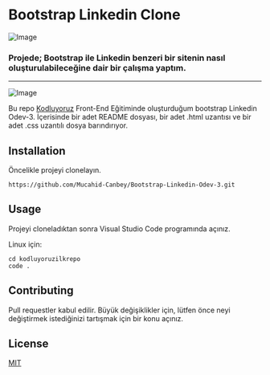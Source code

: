 # Bootstrap Linkedin Clone

![Image](https://r.resimlink.com/QvqbJzUg.png) 


### Projede; Bootstrap ile Linkedin benzeri bir sitenin nasıl oluşturulabileceğine dair bir çalışma yaptım.

---

![Image](img/projem.gif)

Bu repo [Kodluyoruz](https://www.kodluyoruz.org/) Front-End Eğitiminde oluşturduğum bootstrap Linkedin Odev-3. İçerisinde bir adet README dosyası, bir adet .html uzantısı ve bir adet .css uzantılı dosya barındırıyor.

## Installation

Öncelikle projeyi clonelayın.

```
https://github.com/Mucahid-Canbey/Bootstrap-Linkedin-Odev-3.git
```

## Usage
Projeyi cloneladıktan sonra Visual Studio Code programında açınız.

Linux için:
```
cd kodluyoruzilkrepo
code .
```
## Contributing
Pull requestler kabul edilir. Büyük değişiklikler için, lütfen önce neyi değiştirmek istediğinizi tartışmak için bir konu açınız.

## License
[MIT](https://choosealicense.com/licenses/mit/)

